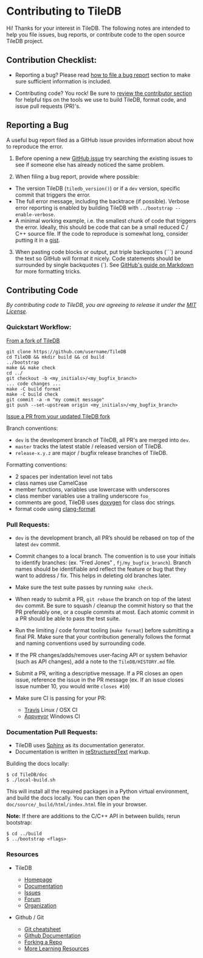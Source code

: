 # Contributing to TileDB

Hi! Thanks for your interest in TileDB. The following notes are intended to
help you file issues, bug reports, or contribute code to the open source TileDB project.

## Contribution Checklist:

* Reporting a bug?  Please read [how to file a bug report](https://github.com/TileDB-Inc/TileDB/blob/dev/CONTRIBUTING.md#reporting-a-bug) section to make sure sufficient information is included.

* Contributing code? You rock! Be sure to [review the contributor section](https://github.com/TileDB-Inc/TileDB/blob/dev/CONTRIBUTING.md#contributing-code) for helpful tips on the tools we use to build TileDB, format code, and issue pull requests (PR)'s.

## Reporting a Bug

A useful bug report filed as a GitHub issue provides information about how to reproduce the error.

1. Before opening a new [GitHub issue](https://github.com/TileDB-Inc/TileDB/issues) try searching the existing issues to see if someone else has already noticed the same problem.

2. When filing a bug report, provide where possible:
  - The version TileDB (`tiledb_version()`) or if a `dev` version, specific commit that triggers the error.
  - The full error message, including the backtrace (if possible).  Verbose error reporting is enabled by building TileDB with `../bootstrap --enable-verbose`.
  - A minimal working example, i.e. the smallest chunk of code that triggers the error. Ideally, this should be code that can be a small reduced C / C++ source file. If the code to reproduce is somewhat long, consider putting it in a [gist](https://gist.github.com).


3. When pasting code blocks or output, put triple backquotes (\`\`\`) around the text so GitHub will format it nicely. Code statements should be surrounded by single backquotes (\`). See [GitHub's guide on Markdown](https://guides.github.com/features/mastering-markdown) for more formatting tricks.

## Contributing Code

*By contributing code to TileDB, you are agreeing to release it under the [MIT License](https://github.com/TileDB-Inc/TileDB/tree/dev/LICENSE).*

### Quickstart Workflow:

[From a fork of TileDB](https://help.github.com/articles/fork-a-repo/)

    git clone https://github.com/username/TileDB
    cd TileDB && mkdir build && cd build
    ../bootstrap
    make && make check
    cd ../
    git checkout -b <my_initials>/<my_bugfix_branch>
    ... code changes ...
    make -C build format
    make -C build check
    git commit -a -m "my commit message"
    git push --set-upstream origin <my_initials>/<my_bugfix_branch>

[Issue a PR from your updated TileDB fork](https://help.github.com/articles/creating-a-pull-request-from-a-fork/)

Branch conventions:
- `dev` is the development branch of TileDB, all PR's are merged into `dev`.
- `master` tracks the latest stable / released version of TileDB.
- `release-x.y.z` are major / bugfix release branches of TileDB.

Formatting conventions:
- 2 spaces per indentation level not tabs
- class names use CamelCase
- member functions, variables use lowercase with underscores
- class member variables use a trailing underscore `foo_`
- comments are good, TileDB uses [doxygen](http://www.stack.nl/~dimitri/doxygen/manual/docblocks.html) for class doc strings.
- format code using [clang-format](https://clang.llvm.org/docs/ClangFormat.html)

### Pull Requests:

- `dev` is the development branch, all PR’s should be rebased on top of the latest `dev` commit.

- Commit changes to a local branch.  The convention is to use your initials to identify branches: (ex. “Fred Jones” , `fj/my_bugfix_branch`).  Branch names should be identifiable and reflect the feature or bug that they want to address / fix. This helps in deleting old branches later.

- Make sure the test suite passes by running `make check`.

- When ready to submit a PR, `git rebase` the branch on top of the latest `dev` commit.  Be sure to squash / cleanup the commit history so that the PR preferably one, or a couple commits at most.  Each atomic commit in a PR should be able to pass the test suite.

- Run the limiting / code format tooling (`make format`) before submitting a final PR.
  Make sure that your contribution generally follows the format and naming conventions used by surrounding code.

- If the PR changes/adds/removes user-facing API or system behavior (such as API changes), add a note to the `TileDB/HISTORY.md` file.

- Submit a PR, writing a descriptive message.  If a PR closes an open issue, reference the issue in the PR message (ex. If an issue closes issue number 10, you would write `closes #10`)

- Make sure CI is passing for your PR:
  - [Travis](https://travis-ci.org/TileDB-Inc/TileDB) Linux / OSX CI
  - [Appveyor](https://ci.appveyor.com/project/StavrosPapadopoulos/tiledb/branch/dev) Windows CI

### Documentation Pull Requests:
 - TileDB uses [Sphinx](http://www.sphinx-doc.org/en/master/) as its documentation generator.
 - Documentation is written in [reStructuredText](http://docutils.sourceforge.net/rst.html) markup.

Building the docs locally:

    $ cd TileDB/doc
    $ ./local-build.sh

This will install all the required packages in a Python virtual environment, and build the docs locally. You can then open the `doc/source/_build/html/index.html` file in your browser.

**Note:** If there are additions to the C/C++ API in between builds, rerun bootstrap:

    $ cd ../build
    $ ../bootstrap <flags>

### Resources

* TileDB
  - [Homepage](https://tiledb.io)
  - [Documentation](https://docs.tiledb.io/en/latest/)
  - [Issues](https://github.com/TileDB-Inc/TileDB/issues)
  - [Forum](https://forum.tiledb.io/)
  - [Organization](https://github.com/TileDB-Inc/)


* Github / Git
  - [Git cheatsheet](https://services.github.com/on-demand/downloads/github-git-cheat-sheet/)
  - [Github Documentation](https://help.github.com/)
  - [Forking a Repo](https://help.github.com/articles/fork-a-repo/)
  - [More Learning Resources](https://help.github.com/articles/git-and-github-learning-resources/)
